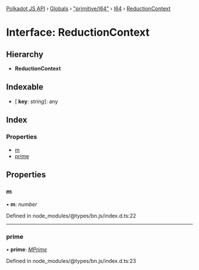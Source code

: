 [Polkadot JS API](../README.md) › [Globals](../globals.md) › ["primitive/I64"](../modules/_primitive_i64_.md) › [I64](../classes/_primitive_i64_.i64.md) › [ReductionContext](_primitive_i64_.i64.reductioncontext.md)

# Interface: ReductionContext

## Hierarchy

* **ReductionContext**

## Indexable

* \[ **key**: *string*\]: any

## Index

### Properties

* [m](_primitive_i64_.i64.reductioncontext.md#m)
* [prime](_primitive_i64_.i64.reductioncontext.md#prime)

## Properties

###  m

• **m**: *number*

Defined in node_modules/@types/bn.js/index.d.ts:22

___

###  prime

• **prime**: *[MPrime](_interfaces_runtime_types_.accountindex.mprime.md)*

Defined in node_modules/@types/bn.js/index.d.ts:23
